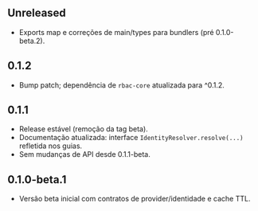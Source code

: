 ## Unreleased

- Exports map e correções de main/types para bundlers (pré 0.1.0-beta.2).

## 0.1.2

- Bump patch; dependência de `rbac-core` atualizada para ^0.1.2.

## 0.1.1

- Release estável (remoção da tag beta).
- Documentação atualizada: interface `IdentityResolver.resolve(...)` refletida nos guias.
- Sem mudanças de API desde 0.1.1-beta.

## 0.1.0-beta.1

- Versão beta inicial com contratos de provider/identidade e cache TTL.
